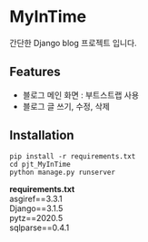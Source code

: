 # MyInTime
간단한 Django blog 프로젝트 입니다.

## Features
- 블로그 메인 화면 : 부트스트랩 사용
- 블로그 글 쓰기, 수정, 삭제

## Installation
```
pip install -r requirements.txt
cd pjt_MyInTime
python manage.py runserver
```

**requirements.txt** \
asgiref==3.3.1 \
Django==3.1.5  \
pytz==2020.5   \
sqlparse==0.4.1  


